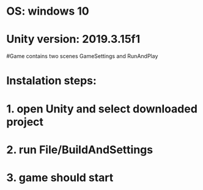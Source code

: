 # OS: windows 10
# Unity version: 2019.3.15f1

#Game contains two scenes GameSettings and RunAndPlay

# Instalation steps:
# 1. open Unity and select downloaded project 
# 2. run File/BuildAndSettings
# 3. game should start
 
